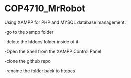 # COP4710_MrRobot

Using XAMPP for PHP and MYSQL database management.

-go to the xampp folder

-delete the htdocs folder inside of it

-Open the Shell from the XAMPP Control Panel

-clone the github repo

-rename the folder back to htdocs